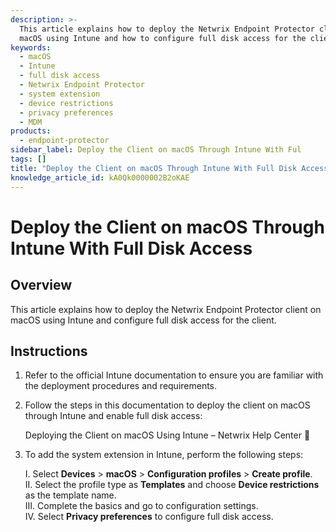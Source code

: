 ```yaml
---
description: >-
  This article explains how to deploy the Netwrix Endpoint Protector client on
  macOS using Intune and how to configure full disk access for the client.
keywords:
  - macOS
  - Intune
  - full disk access
  - Netwrix Endpoint Protector
  - system extension
  - device restrictions
  - privacy preferences
  - MDM
products:
  - endpoint-protector
sidebar_label: Deploy the Client on macOS Through Intune With Ful
tags: []
title: "Deploy the Client on macOS Through Intune With Full Disk Access"
knowledge_article_id: kA0Qk0000002B2oKAE
---
```


# Deploy the Client on macOS Through Intune With Full Disk Access

## Overview

This article explains how to deploy the Netwrix Endpoint Protector client on macOS using Intune and configure full disk access for the client.

## Instructions

1. Refer to the official Intune documentation to ensure you are familiar with the deployment procedures and requirements.
2. Follow the steps in this documentation to deploy the client on macOS through Intune and enable full disk access:

   Deploying the Client on macOS Using Intune – Netwrix Help Center 🤝

3. To add the system extension in Intune, perform the following steps:

   I. Select **Devices** > **macOS** > **Configuration profiles** > **Create profile**.  
   II. Select the profile type as **Templates** and choose **Device restrictions** as the template name.  
   III. Complete the basics and go to configuration settings.  
   IV. Select **Privacy preferences** to configure full disk access.
